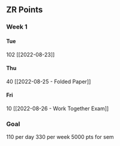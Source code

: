 ## ZR Points
### Week 1
#### Tue 
102
[[2022-08-23]]

#### Thu
40
[[2022-08-25 - Folded Paper]]
#### Fri
10
[[2022-08-26 - Work Together Exam]]

### Goal
110 per day
330 per week
5000 pts for sem